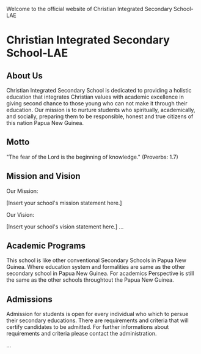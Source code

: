 Welcome to the official website of Christian Integrated Secondary School-LAE 


# Christian Integrated Secondary School-LAE


## About Us
Christian Integrated Secondary School is dedicated to providing a holistic education that integrates Christian values with academic excellence in giving second chance to those young who can not make it through their education. Our mission is to nurture students who spiritually, academically, and socially, preparing them to be responsible, honest and true citizens of this nation Papua New Guinea.


## Motto 
"The fear of the Lord is the beginning of knowledge." (Proverbs: 1.7)

## Mission and Vision

Our Mission: 

[Insert your school's mission statement here.]

Our Vision: 

[Insert your school's vision statement here.]
...

## Academic Programs

This school is like other conventional Secondary Schools in Papua New Guinea. Where education system and formalities are same as the other secondary school in Papua New Guinea.
For academics Perspective is still the same as the other schools throughtout the Papua New Guinea.

## Admissions

Admission for students is open for every individual who which to persue their secondary educations. There are requirements and criteria that will certify candidates to be admitted. For further informations about requirements and criteria please contact the administration.

...

